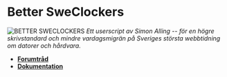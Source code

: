 # Better SweClockers
![BETTER SWECLOCKERS](http://i.imgur.com/oZHfIXh.png)
_Ett userscript av Simon Alling -- för en högre skrivstandard och mindre vardagsmigrän på Sveriges största webbtidning om datorer och hårdvara._

* **[Forumtråd](http://www.sweclockers.com/forum/10-programmering-och-digitalt-skapande/1288777-better-sweclockers/)**
* **[Dokumentation](http://www.sweclockers.com/forum/10-programmering-och-digitalt-skapande/1288777-better-sweclockers/#post14497818)**